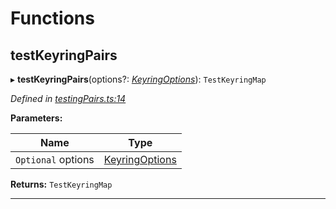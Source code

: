 

# Functions

<a id="testkeyringpairs"></a>

##  testKeyringPairs

▸ **testKeyringPairs**(options?: *[KeyringOptions](_types_.md#keyringoptions)*): `TestKeyringMap`

*Defined in [testingPairs.ts:14](https://github.com/polkadot-js/common/blob/63daf66/packages/keyring/src/testingPairs.ts#L14)*

**Parameters:**

| Name | Type |
| ------ | ------ |
| `Optional` options | [KeyringOptions](_types_.md#keyringoptions) |

**Returns:** `TestKeyringMap`

___

